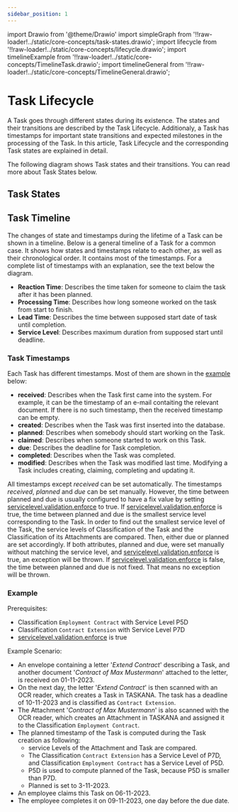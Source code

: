 ```yaml
---
sidebar_position: 1
---
```


import Drawio from '@theme/Drawio'
import simpleGraph from '!!raw-loader!../static/core-concepts/task-states.drawio';
import lifecycle from '!!raw-loader!../static/core-concepts/lifecycle.drawio';
import timelineExample from '!!raw-loader!../static/core-concepts/TimelineTask.drawio';
import timelineGeneral from '!!raw-loader!../static/core-concepts/TimelineGeneral.drawio';


# Task Lifecycle

A Task goes through different states during its existence. The states and their transitions are described by the Task Lifecycle. Additionaly, a Task has timestamps for important state transitions and expected milestones in the processing of the Task. In this article, Task Lifecycle and the corresponding Task states are explained in detail.

The following diagram shows Task states and their transitions. You can read more about Task States below.

<Drawio content={lifecycle} />

## Task States

<Drawio content={simpleGraph} />

## Task Timeline

The changes of state and timestamps during the lifetime of a Task can be shown in a timeline. Below is a general timeline of a Task for a common case. It shows how states and timestamps relate to each other, as well as their chronological order. It contains most of the timestamps. For a complete list of timestamps with an explanation, see the text below the diagram.

<Drawio content={timelineGeneral} />

- **Reaction Time**: Describes the time taken for someone to claim the task after it has been planned.
- **Processing Time**: Describes how long someone worked on the task from start to finish.
- **Lead Time**: Describes the time between supposed start date of task until completion.
- **Service Level**: Describes maximum duration from supposed start until deadline.

### Task Timestamps

Each Task has different timestamps. Most of them are shown in the [example](#example) below:
- **received**: Describes when the Task first came into the system. For example, it can be the timestamp of an e-mail contaiting the relevant document. If there is no such timestamp, then the received timestamp can be empty.
- **created**: Describes when the Task was first inserted into the database.
- **planned**: Describes when somebody should start working on the Task.
- **claimed**:  Describes when someone started to work on this Task.
- **due**: Describes the deadline for Task completion.
- **completed**:  Describes when the Task was completed.
- **modified**: Describes when the Task was modified last time. Modifying a Task includes creating, claiming, completing and updating it.

All timestamps except *received* can be set automatically. The timestamps *received*, *planned* and *due* can be set manually. However, the time between planned and due is usually configured to have a fix value by setting [servicelevel.validation.enforce](../configuration/classificationAndServiceLevel.md) to true. If [servicelevel.validation.enforce](../configuration/classificationAndServiceLevel.md) is true, the time between planned and due is the smallest service level corresponding to the Task. In order to find out the smallest service level of the Task, the service levels of Classification of the Task and the Classification of its Attachments are compared. Then, either due or planned are set accordingly. If both attributes, planned and due, were set manually without matching the service level, and [servicelevel.validation.enforce](../configuration/classificationAndServiceLevel.md) is true, an exception will be thrown. If [servicelevel.validation.enforce](../configuration/classificationAndServiceLevel.md) is false, the time between planned and due is not fixed. That means no exception will be thrown.

### Example

Prerequisites:
- Classification ```Employment Contract``` with Service Level P5D 
- Classification ```Contract Extension``` with Service Level P7D
- [servicelevel.validation.enforce](../configuration/classificationAndServiceLevel.md) is true

Example Scenario:
- An envelope containing a letter '*Extend Contract*' describing a Task, and another document '*Contract of Max Mustermann*' attached to the letter, is received on 01-11-2023.  
- On the next day, the letter '*Extend Contract*' is then scanned with an OCR reader, which creates a Task in TASKANA. The task has a deadline of 10-11-2023 and is classified as ```Contract Extension```.
- The Attachment '*Contract of Max Mustermann*' is also scanned with the OCR reader, which creates an Attachment in TASKANA and assigned it to the Classification ```Employment Contract```.
- The planned timestamp of the Task is computed during the Task creation as following:
  - service Levels of the Attachment and Task are compared. 
  - The Classification ```Contract Extension``` has a Service Level of P7D, and Classification ```Employment Contract``` has a Service Level of P5D.
  - P5D is used to compute planned of the Task, because P5D is smaller than P7D. 
  - Planned is set to 3-11-2023. 
- An employee claims this Task on 06-11-2023. 
- The employee completes it on 09-11-2023, one day before the due date.


<Drawio content={timelineExample} />






